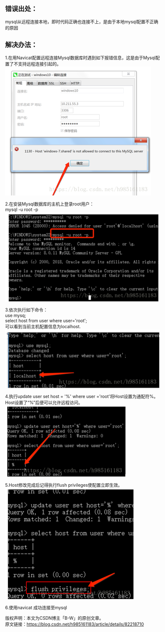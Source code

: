 ## 错误出处：<br/>
mysql从远程连接本地，即时代码正确也连接不上，是由于本地mysql配置不正确的原因<br/>

## 解决办法：<br/>
1.在用Navicat配置远程连接Mysql数据库时遇到如下报错信息，这是由于Mysql配置了不支持远程连接引起的。<br/>
![图片1](./picture1.png)

2.在安装Mysql数据库的主机上登录root用户：<br/>
mysql -u root -p<br/>
![图片2](./picture2.png)

3.依次执行如下命令：<br/>
use mysq;<br/>
select host from user where user='root';<br/>
可以看到当前主机配置信息为localhost.<br/>
![图片3](./picture3.png)

4.执行update user set host = '%' where user ='root'将Host设置为通配符%。<br/>
Host设置了“%”后便可以允许远程访问。<br/>
![图片4](./picture4.png)

5.Host修改完成后记得执行flush privileges使配置立即生效。<br/>
![图片5](./picture5.png)

6.使用navicat 成功连接至mysql<br/>


版权声明：本文为CSDN博主「B-W」的原创文章。<br/>
原文链接：https://blog.csdn.net/h985161183/article/details/82218710<br/>
